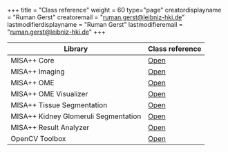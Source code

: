 +++
title = "Class reference"
weight = 60
type="page"
creatordisplayname = "Ruman Gerst"
creatoremail = "ruman.gerst@leibniz-hki.de"
lastmodifierdisplayname = "Ruman Gerst"
lastmodifieremail = "ruman.gerst@leibniz-hki.de"
+++

| Library                              | Class reference                                                    |
| ------------------------------------ | ------------------------------------------------------------------ |
| MISA++ Core                          | <a href="/docs/misaxx-core" target="_blank"> Open </a>             |
| MISA++ Imaging                       | <a href="/docs/misaxx-imaging" target="_blank"> Open </a>          |
| MISA++ OME                           | <a href="/docs/misaxx-ome" target="_blank"> Open </a>              |
| MISA++ OME Visualizer                | <a href="/docs/misaxx-ome-visualizer" target="_blank"> Open </a>   |
| MISA++ Tissue Segmentation           | <a href="/docs/misaxx-tissue" target="_blank"> Open </a>           |
| MISA++ Kidney Glomeruli Segmentation | <a href="/docs/misaxx-kidney-glomeruli" target="_blank"> Open </a> |
| MISA++ Result Analyzer               | <a href="/docs/misaxx-analyzer" target="_blank"> Open </a>         |
| OpenCV Toolbox                       | <a href="/docs/opencv-toolbox" target="_blank"> Open </a>          |
